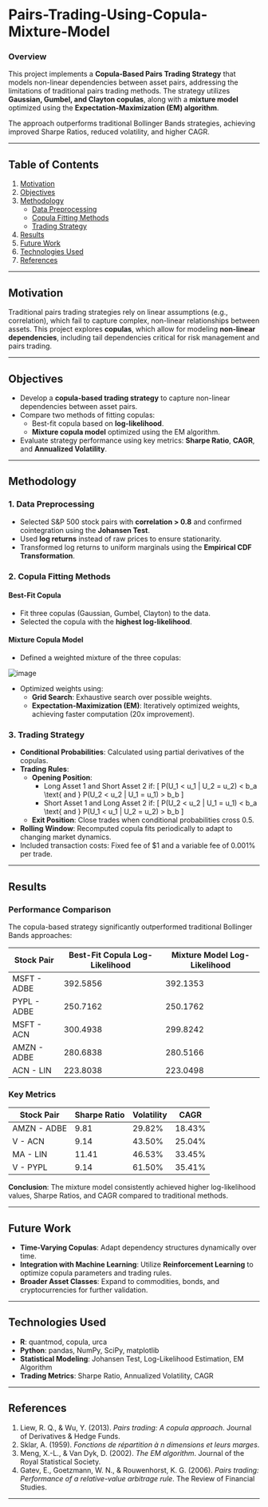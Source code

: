 # Pairs-Trading-Using-Copula-Mixture-Model

### Overview
This project implements a **Copula-Based Pairs Trading Strategy** that models non-linear dependencies between asset pairs, addressing the limitations of traditional pairs trading methods. The strategy utilizes **Gaussian, Gumbel, and Clayton copulas**, along with a **mixture model** optimized using the **Expectation-Maximization (EM) algorithm**.

The approach outperforms traditional Bollinger Bands strategies, achieving improved Sharpe Ratios, reduced volatility, and higher CAGR.

---

## Table of Contents
1. [Motivation](#motivation)
2. [Objectives](#objectives)
3. [Methodology](#methodology)
   - [Data Preprocessing](#data-preprocessing)
   - [Copula Fitting Methods](#copula-fitting-methods)
   - [Trading Strategy](#trading-strategy)
4. [Results](#results)
5. [Future Work](#future-work)
6. [Technologies Used](#technologies-used)
7. [References](#references)

---

## Motivation
Traditional pairs trading strategies rely on linear assumptions (e.g., correlation), which fail to capture complex, non-linear relationships between assets. This project explores **copulas**, which allow for modeling **non-linear dependencies**, including tail dependencies critical for risk management and pairs trading.

---

## Objectives
- Develop a **copula-based trading strategy** to capture non-linear dependencies between asset pairs.
- Compare two methods of fitting copulas:
  - Best-fit copula based on **log-likelihood**.
  - **Mixture copula model** optimized using the EM algorithm.
- Evaluate strategy performance using key metrics: **Sharpe Ratio**, **CAGR**, and **Annualized Volatility**.

---

## Methodology

### 1. Data Preprocessing
- Selected S&P 500 stock pairs with **correlation > 0.8** and confirmed cointegration using the **Johansen Test**.
- Used **log returns** instead of raw prices to ensure stationarity.
- Transformed log returns to uniform marginals using the **Empirical CDF Transformation**.

### 2. Copula Fitting Methods
#### **Best-Fit Copula**
- Fit three copulas (Gaussian, Gumbel, Clayton) to the data.
- Selected the copula with the **highest log-likelihood**.

#### **Mixture Copula Model**
- Defined a weighted mixture of the three copulas:

![image](https://github.com/user-attachments/assets/10ada73c-0e64-40cb-9a60-b4b8a8727610)

  - Optimized weights using:
    - **Grid Search**: Exhaustive search over possible weights.
    - **Expectation-Maximization (EM)**: Iteratively optimized weights, achieving faster computation (20x improvement).

### 3. Trading Strategy
- **Conditional Probabilities**: Calculated using partial derivatives of the copulas.
- **Trading Rules**:
  - **Opening Position**:
    - Long Asset 1 and Short Asset 2 if:
      \[ P(U_1 < u_1 | U_2 = u_2) < b_a \text{ and } P(U_2 < u_2 | U_1 = u_1) > b_b \]
    - Short Asset 1 and Long Asset 2 if:
      \[ P(U_2 < u_2 | U_1 = u_1) < b_a \text{ and } P(U_1 < u_1 | U_2 = u_2) > b_b \]
  - **Exit Position**: Close trades when conditional probabilities cross 0.5.
- **Rolling Window**: Recomputed copula fits periodically to adapt to changing market dynamics.
- Included transaction costs: Fixed fee of $1 and a variable fee of 0.001% per trade.

---

## Results
### Performance Comparison
The copula-based strategy significantly outperformed traditional Bollinger Bands approaches:

| **Stock Pair**       | **Best-Fit Copula Log-Likelihood** | **Mixture Model Log-Likelihood** |
|----------------------|----------------------------------|----------------------------------|
| MSFT - ADBE         | 392.5856                         | 392.1353                         |
| PYPL - ADBE         | 250.7162                         | 250.1762                         |
| MSFT - ACN          | 300.4938                         | 299.8242                         |
| AMZN - ADBE         | 280.6838                         | 280.5166                         |
| ACN - LIN           | 223.8038                         | 223.0498                         |

### Key Metrics
| **Stock Pair**       | **Sharpe Ratio** | **Volatility** | **CAGR**   |
|----------------------|-----------------|---------------|------------|
| AMZN - ADBE         | 9.81            | 29.82%        | 18.43%     |
| V - ACN             | 9.14            | 43.50%        | 25.04%     |
| MA - LIN            | 11.41           | 46.53%        | 33.45%     |
| V - PYPL            | 9.14            | 61.50%        | 35.41%     |

**Conclusion**: The mixture model consistently achieved higher log-likelihood values, Sharpe Ratios, and CAGR compared to traditional methods.

---

## Future Work
- **Time-Varying Copulas**: Adapt dependency structures dynamically over time.
- **Integration with Machine Learning**: Utilize **Reinforcement Learning** to optimize copula parameters and trading rules.
- **Broader Asset Classes**: Expand to commodities, bonds, and cryptocurrencies for further validation.

---

## Technologies Used
- **R**: quantmod, copula, urca
- **Python**: pandas, NumPy, SciPy, matplotlib
- **Statistical Modeling**: Johansen Test, Log-Likelihood Estimation, EM Algorithm
- **Trading Metrics**: Sharpe Ratio, Annualized Volatility, CAGR

---

## References
1. Liew, R. Q., & Wu, Y. (2013). *Pairs trading: A copula approach*. Journal of Derivatives & Hedge Funds.
2. Sklar, A. (1959). *Fonctions de répartition à n dimensions et leurs marges*.
3. Meng, X.-L., & Van Dyk, D. (2002). *The EM algorithm*. Journal of the Royal Statistical Society.
4. Gatev, E., Goetzmann, W. N., & Rouwenhorst, K. G. (2006). *Pairs trading: Performance of a relative-value arbitrage rule*. The Review of Financial Studies.

---
